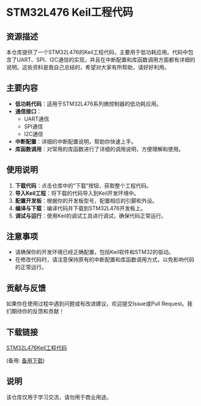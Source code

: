 # STM32L476 Keil工程代码

## 资源描述

本仓库提供了一个STM32L476的Keil工程代码，主要用于低功耗应用。代码中包含了UART、SPI、I2C通信的实现，并且在中断配置和库函数调用方面都有详细的说明。这些资料是我自己总结的，希望对大家有所帮助，请好好利用。

## 主要内容

- **低功耗代码**：适用于STM32L476系列微控制器的低功耗应用。
- **通信接口**：
  - UART通信
  - SPI通信
  - I2C通信
- **中断配置**：详细的中断配置说明，帮助你快速上手。
- **库函数调用**：对常用的库函数进行了详细的调用说明，方便理解和使用。

## 使用说明

1. **下载代码**：点击仓库中的“下载”按钮，获取整个工程代码。
2. **导入Keil工程**：将下载的代码导入到Keil开发环境中。
3. **配置开发板**：根据你的开发板型号，配置相应的引脚和外设。
4. **编译与下载**：编译代码并下载到STM32L476开发板上。
5. **调试与运行**：使用Keil的调试工具进行调试，确保代码正常运行。

## 注意事项

- 请确保你的开发环境已经正确配置，包括Keil软件和STM32的驱动。
- 在修改代码时，请注意保持原有的中断配置和库函数调用方式，以免影响代码的正常运行。

## 贡献与反馈

如果你在使用过程中遇到问题或有改进建议，欢迎提交Issue或Pull Request。我们期待你的反馈和贡献！

## 下载链接
[STM32L476Keil工程代码](https://pan.quark.cn/s/ac1bfaddaecb) 

(备用: [备用下载](https://pan.baidu.com/s/1OFFIzIn4QVciCXCIygGs8g?pwd=1234))

## 说明

该仓库仅用于学习交流，请勿用于商业用途。
